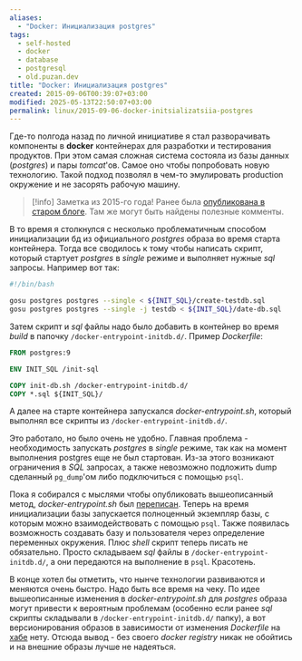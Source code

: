 ```yaml
---
aliases:
  - "Docker: Инициализация postgres"
tags:
  - self-hosted
  - docker
  - database
  - postgresql
  - old.puzan.dev
title: "Docker: Инициализация postgres"
created: 2015-09-06T00:39:07+03:00
modified: 2025-05-13T22:50:07+03:00
permalink: linux/2015-09-06-docker-initsializatsiia-postgres
---
```


Где-то полгода назад по личной инициативе я стал разворачивать компоненты в **docker** контейнерах для разработки и тестирования продуктов. При этом самая сложная система состояла из базы данных (_postgres_) и пары _tomcat_'ов. Самое оно чтобы попробовать новую технологию. Такой подход позволял в чем-то эмулировать production окружение и не засорять рабочую машину.

> [!info]
> Заметка из 2015-го года! Ранее была [опубликована в старом блоге](https://old.puzan.dev/linux/2015-09-06-docker-initsializatsiia-postgres.html). Там же могут быть найдены полезные комменты.

В то время я столкнулся с несколько проблематичным способом инициализации бд из официального _postgres_ образа во время старта контейнера. Тогда все сводилось к тому чтобы написать скрипт, который стартует _postgres_ в _single_ режиме и выполняет нужные _sql_ запросы. Например вот так:

```bash
#!/bin/bash

gosu postgres postgres --single < ${INIT_SQL}/create-testdb.sql
gosu postgres postgres --single -j testdb < ${INIT_SQL}/date-db.sql
```

Затем скрипт и _sql_ файлы надо было добавить в контейнер во время _build_ в папочку `/docker-entrypoint-initdb.d/`. Пример _Dockerfile_:

```Dockerfile
FROM postgres:9

ENV INIT_SQL /init-sql

COPY init-db.sh /docker-entrypoint-initdb.d/
COPY *.sql ${INIT_SQL}/
```

А далее на старте контейнера запускался _docker-entrypoint.sh_, который выполнял все скрипты из `/docker-entrypoint-initdb.d/`.

Это работало, но было очень не удобно. Главная проблема - необходимость запускать _postgres_ в _single_ режиме, так как на момент выполнения postgres еще не был стартован. Из-за этого возникают ограничения в _SQL_ запросах, а также невозможно подложить dump сделанный `pg_dump`'ом либо подключиться с помощью `psql`.

Пока я собирался с мыслями чтобы опубликовать вышеописанный метод, _docker-entrypoint.sh_ был [переписан][docker-update]. Теперь на время инициализации базы запускается полноценный экземпляр базы, с которым можно взаимодействовать с помощью `psql`. Также появилась возможность создавать базу и пользователя через определение переменных окружения. Плюс _shell_ скрипт теперь писать не обязательно. Просто складываем _sql_ файлы в `/docker-entrypoint-initdb.d/`, а они передаются на выполнение в `psql`. Красотень.

В конце хотел бы отметить, что нынче технологии развиваются и меняются очень быстро. Надо быть все время на чеку. По идее вышеописанные изменения в _docker-entrypoint.sh_ для _postgres_ образа могут привести к вероятным проблемам (особенно если ранее _sql_ скрипты складывали в `/docker-entrypoint-initdb.d/` папку), а вот версионирования образов в зависимости от изменения _Dockerfile_ на [хабе][hub] нету. Отсюда вывод - без своего _docker registry_ никак не обойтись и на внешние образы лучше не надеяться.

[docker-update]: https://github.com/docker-library/postgres/commit/66c7b2dee78980482b83337d16febc4251cb2ae7
[hub]: https://hub.docker.com/
